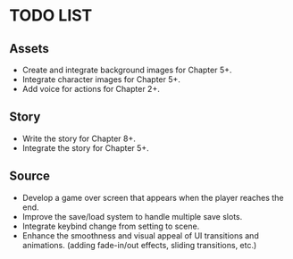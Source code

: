 # TODO LIST

## Assets

- Create and integrate background images for Chapter 5+.
- Integrate character images for Chapter 5+.
- Add voice for actions for Chapter 2+.

## Story

- Write the story for Chapter 8+.
- Integrate the story for Chapter 5+.

## Source

- Develop a game over screen that appears when the player reaches the end.
- Improve the save/load system to handle multiple save slots.
- Integrate keybind change from setting to scene.
- Enhance the smoothness and visual appeal of UI transitions and animations. (adding fade-in/out effects, sliding transitions, etc.)
